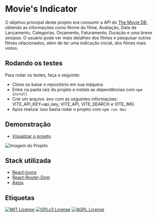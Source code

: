 
# Movie's Indicator

O objetivo principal deste projeto era consumir a API do [The Movie DB](https://developer.themoviedb.org/docs), obtendo as informações como Nome do filme, Avaliação, Data de Lançamento, Categorias, Orçamento, Faturamento, Duração e uma breve sinopse. O usuário pode ver mais detalhes dos filmes e pesquisar outros filmes relacionados, além de ter uma indicação inicial, dos filmes mais vistos.
## Rodando os testes

Para rodar os testes, faça o seguinte:

- Clone ou baixe o repositório em sua máquina
- Entre na pasta raiz do projeto e instale as dependências com `npm install`
- Crie um arquivo .env com as seguintes informações: VITE_API_KEY=api_key, VITE_API, VITE_SEARCH e VITE_IMG
- Após realizar isso basta rodar o projeto com `npm run dev`

## Demonstração

- [Visualizar o projeto](https://ticketgenerator.vercel.app/)

![Imagem do Projeto](https://cdn.discordapp.com/attachments/445335096745000981/1152406505279213680/image.png)
## Stack utilizada

- [React-Icons](https://react-icons.github.io/react-icons/)
- [React-Router-Dom](https://reactrouter.com/en/main)
- [Axios](https://axios-http.com/ptbr/docs/intro)

## Etiquetas

[![MIT License](https://img.shields.io/badge/License-MIT-green.svg)](https://choosealicense.com/licenses/mit/)
[![GPLv3 License](https://img.shields.io/badge/License-GPL%20v3-yellow.svg)](https://opensource.org/licenses/)
[![AGPL License](https://img.shields.io/badge/license-AGPL-blue.svg)](http://www.gnu.org/licenses/agpl-3.0)

